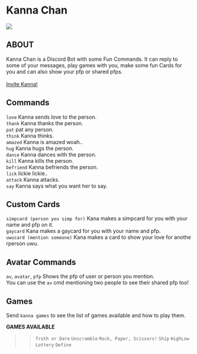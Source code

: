 # Kanna Chan

<img align='center' src="https://user-images.githubusercontent.com/68690233/125222011-cfb47e00-e2e6-11eb-9f35-a99342ce97ce.png">

<h2>ABOUT</h2>
Kanna Chan is a Discord Bot with some Fun Commands. It can reply to some of your messages, play games with you, make some fun Cards for you and can also show your pfp or shared pfps.</br>
</br>
<a href="https://discord.com/api/oauth2/authorize?client_id=857835279259664403&permissions=318528&scope=bot">Invite Kanna!</a>

<h2>Commands</h2>

`love` Kanna sends love to the person. </br>
`thank` Kanna thanks the person.</br>
`pat` pat any person.</br>
`think` Kanna thinks.</br>
`amazed` Kanna is amazed woah..</br>
`hug` Kanna hugs the person.</br>
`dance` Kanna dances with the person.</br>
`kill` Kanna kills the person.</br>
`befriend` Kanna befriends the person.</br>
`lick` lickie lickie..</br>
`attack` Kanna attacks.</br>
`say` Kanna says what you want her to say.</br>

<h2>Custom Cards</h2>

`simpcard (person you simp for)` Kana makes a simpcard for you with your name and pfp on it.</br>
`gaycard` Kana makes a gaycard for you with your name and pfp.</br>
`uwucard (mention someone)` Kana makes a card to show your love for anothe rperson uwu.

<h2>Avatar Commands</h2>

`av`, `avatar`, `pfp` Shows the pfp of user or person you mention.</br>
You can use the `av` cmd mentioning two people to see their shared pfp too!

<h2>Games</h2>

Send `kanna games` to see the list of games available and how to play them.

__GAMES AVAILABLE__
>> `Truth or Dare`
>> `Unscramble`
>> `Rock, Paper, Scissors!`
>> `Ship`
>> `HighLow`
>> `Lottery`
>> `Define`
